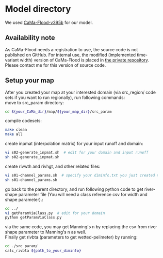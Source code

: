 # Model directory  
We used [CaMa-Flood-v395b](http://hydro.iis.u-tokyo.ac.jp/~yamadai/cama-flood/) for our model.  

## Availability note  
As CaMa-Flood needs a registration to use, the source code is not published on GitHub. For internal use, the modified (implemented time-variant width) version of CaMa-Flood is placed in [the private repository](https://github.com/windsor718/SIRD_CaMa-Flood). Please contact me for this version of source code.  
  
## Setup your map  
After you created your map at your interested domain (via src_region/ code sets if you want to run regionally), run following commands:  
move to src_param directory:  
```bash  
cd ${your_CaMa_dir}/map/${your_map_dir}/src_param
```  
compile codesets:  
```bash  
make clean  
make all  
```  
create inpmat (interpolation matrix) for your input runoff and domain:  
```bash  
vi s02-generate_inpmat.sh  # edit for your domain and input runoff  
sh s02-generate_inpmat.sh  
```  
create rivwth and rivhgt, and other related files:  
```bash  
vi s01-channel_params.sh  # specify your diminfo.txt you just created via s02-generate_inpmat.sh  
sh s01-channel_params.sh  
```  
go back to the parent directory, and run following python code to get river-shape parameter file (You will need a class reference csv for width and shape parameter).:  
```bash  
cd ../
vi getParamViaClass.py  # edit for your domain  
python getParamViaClass.py  
```  
via the same code, you may get Manning's n by replacing the csv from river shape parameter to Manning's n as well.  
Finally get rivbta (parameters to get wetted-pelimeter) by running:  
```bash  
cd ./src_param/  
calc_rivbta ${path_to_your_diminfo}  
```  
